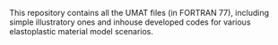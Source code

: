 This repository contains all the UMAT files (in FORTRAN 77), including simple illustratory ones and inhouse developed codes for various elastoplastic material model scenarios.
